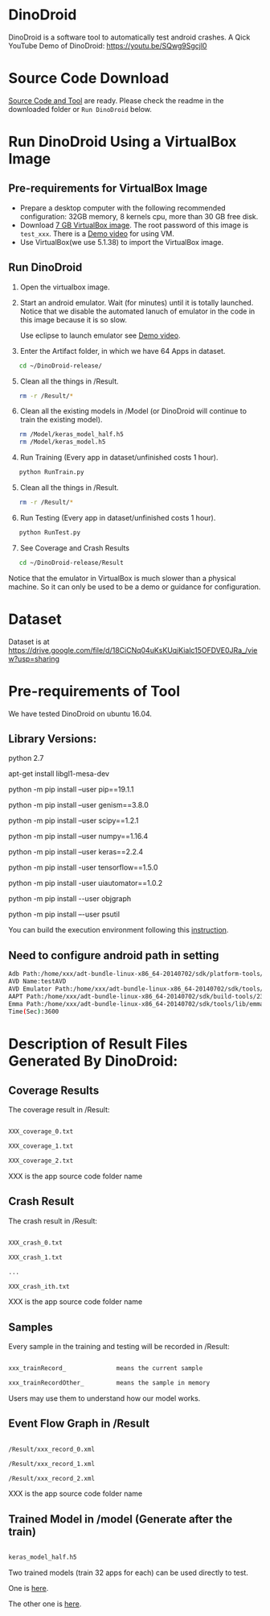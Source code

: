 # DinoDroid

DinoDroid is a software tool to automatically test android crashes.
A Qick YouTube Demo of DinoDroid: https://youtu.be/SQwg9Sgcjl0

# Source Code Download

[Source Code and Tool](https://drive.google.com/file/d/1gCszF_CN7SUcq6_fWkU6t5Oz3TRRRNTk/view?usp=sharing) are ready. Please check the readme in the downloaded folder or `Run DinoDroid` below.

# Run DinoDroid Using a VirtualBox Image

## Pre-requirements for VirtualBox Image

- Prepare a desktop computer with the following recommended configuration: 32GB memory, 8 kernels cpu, more than 30 GB free disk.
- Download [7 GB VirtualBox image](https://drive.google.com/file/d/1-TkJZyVm9raFH5dvVLmHQYMDDC8_0aNc/view?usp=sharing). The root password of this image is `test_xxx`. There is a [Demo video](https://youtu.be/XP1sAaau8OQ) for using VM.
- Use VirtualBox(we use 5.1.38) to import the VirtualBox image.


## Run DinoDroid

1. Open the virtualbox image.
2. Start an android emulator. Wait (for minutes) until it is totally launched. Notice that we disable the automated lanuch of emulator in the code in this image because it is so slow. 

   Use eclipse to launch emulator see [Demo video](https://youtu.be/XP1sAaau8OQ).

3. Enter the Artifact folder, in which we have 64 Apps in dataset.

```sh
   cd ~/DinoDroid-release/
```

5. Clean all the things in /Result.

```sh
   rm -r /Result/*
```

6. Clean all the existing models in /Model (or DinoDroid will continue to train the existing model).

```sh
   rm /Model/keras_model_half.h5
   rm /Model/keras_model.h5
```

4. Run Training (Every app in dataset/unfinished costs 1 hour).

```sh
   python RunTrain.py
```

5. Clean all the things in /Result.

```sh
   rm -r /Result/*
```


6. Run Testing (Every app in dataset/unfinished costs 1 hour).

```sh
   python RunTest.py
```

7. See Coverage and Crash Results

```sh
   cd ~/DinoDroid-release/Result
```

Notice that the emulator in VirtualBox is much slower than a physical machine. So it can only be used to be a demo or guidance for configuration.

# Dataset

Dataset is at https://drive.google.com/file/d/18CiCNq04uKsKUqjKialc15OFDVE0JRa_/view?usp=sharing

# Pre-requirements of Tool

We have tested DinoDroid on ubuntu 16.04.

## Library Versions:

python 2.7

apt-get install libgl1-mesa-dev

python -m pip install –user pip==19.1.1

python -m pip install –user genism==3.8.0

python -m pip install –user scipy==1.2.1

python -m pip install –user numpy==1.16.4

python -m pip install –user keras==2.2.4

python -m pip install -user tensorflow==1.5.0

python -m pip install -user uiautomator==1.0.2

python -m pip install --user objgraph

python -m pip install –-user psutil


You can build the execution environment following this [instruction](https://drive.google.com/file/d/15-MAENDHUPBoxGG6SnSZLITUIlMZyHpx/view?usp=sharing).

## Need to configure android path in setting

```sh
Adb Path:/home/xxx/adt-bundle-linux-x86_64-20140702/sdk/platform-tools/adb
AVD Name:testAVD
AVD Emulator Path:/home/xxx/adt-bundle-linux-x86_64-20140702/sdk/tools/emulator
AAPT Path:/home/xxx/adt-bundle-linux-x86_64-20140702/sdk/build-tools/23.0.3/aapt
Emma Path:/home/xxx/adt-bundle-linux-x86_64-20140702/sdk/tools/lib/emma.jar
Time(Sec):3600
```


# Description of Result Files Generated By DinoDroid:

## Coverage Results

The coverage result in /Result:

```sh

XXX_coverage_0.txt

XXX_coverage_1.txt

XXX_coverage_2.txt

```

XXX is the app source code folder name

## Crash Result

The crash result in /Result:

```sh

XXX_crash_0.txt

XXX_crash_1.txt

...

XXX_crash_ith.txt

```

XXX is the app source code folder name

## Samples

Every sample in the training and testing will be recorded in /Result:

```sh

xxx_trainRecord_              means the current sample 

xxx_trainRecordOther_         means the sample in memory


```

Users may use them to understand how our model works.

## Event Flow Graph in /Result

```sh

/Result/xxx_record_0.xml

/Result/xxx_record_1.xml

/Result/xxx_record_2.xml

```

XXX is the app source code folder name

## Trained Model in /model (Generate after the train)

```sh

keras_model_half.h5

```

Two trained models (train 32 apps for each) can be used directly to test.

One is [here](https://drive.google.com/file/d/1GzWX9OeAC4vnuMyHA6eBq3yOSShhRoFX/view?usp=sharing). 

The other one is [here](https://drive.google.com/file/d/1WMe_ViO0H5jA29-Lz66pwwUTK8jYw_Md/view?usp=sharing).


